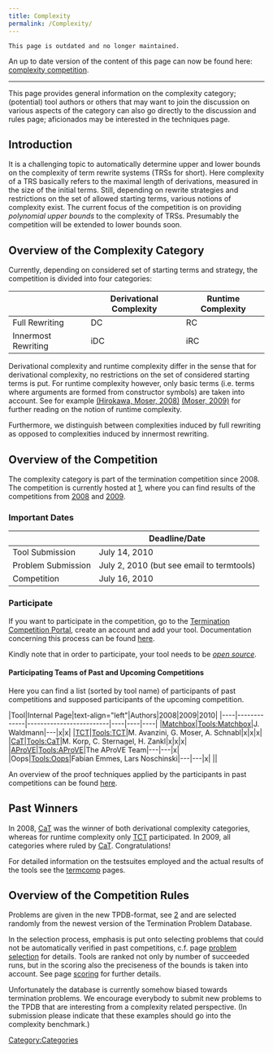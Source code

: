 ```yaml
---
title: Complexity
permalink: /Complexity/
---
```


    This page is outdated and no longer maintained.

An up to date version of the content of this page can now be found here: [complexity competition](http://cl-informatik.uibk.ac.at/users/georg/cbr/competition).

* * * * *

This page provides general information on the complexity category; (potential) tool authors or others that may want to join the discussion on various aspects of the category can also go directly to the discussion and rules page; aficionados may be interested in the techniques page.

Introduction
------------

It is a challenging topic to automatically determine upper and lower bounds on the complexity of term rewrite systems (TRSs for short). Here complexity of a TRS basically refers to the maximal length of derivations, measured in the size of the initial terms. Still, depending on rewrite strategies and restrictions on the set of allowed starting terms, various notions of complexity exist. The current focus of the competition is on providing <em>polynomial upper bounds</em> to the complexity of TRSs. Presumably the competition will be extended to lower bounds soon.

Overview of the Complexity Category
-----------------------------------

Currently, depending on considered set of starting terms and strategy, the competition is divided into four categories:

||Derivational Complexity|Runtime Complexity|
|---|-----------------------|------------------|
|Full Rewriting|DC|RC|
|Innermost Rewriting|iDC|iRC|

Derivational complexity and runtime complexity differ in the sense that for derivational complexity, no restrictions on the set of considered starting terms is put. For runtime complexity however, only basic terms (i.e. terms where arguments are formed from constructor symbols) are taken into account. See for example [(Hirokawa, Moser, 2008)](http://dx.doi.org/10.1007/978-3-540-71070-7_32) [(Moser, 2009)](http://arxiv.org/abs/0907.5527) for further reading on the notion of runtime complexity.

Furthermore, we distinguish between complexities induced by full rewriting as opposed to complexities induced by innermost rewriting.

Overview of the Competition
---------------------------

The complexity category is part of the termination competition since 2008. The competition is currently hosted at [1](http://termcomp.uibk.ac.at/termcomp/home.seam), where you can find results of the competitions from [2008](http://termcomp.uibk.ac.at/termcomp/competition/competitionSummary.seam?comp=15991) and [2009](http://termcomp.uibk.ac.at/termcomp/competition/competitionSummary.seam?comp=101722).

### Important Dates

||Deadline/Date|
|---|-------------|
|Tool Submission|July 14, 2010|
|Problem Submission|July 2, 2010 (but see email to termtools)|
|Competition|July 16, 2010|

### Participate

If you want to participate in the competition, go to the [Termination Competition Portal](http://termcomp.uibk.ac.at/), create an account and add your tool. Documentation concerning this process can be found [here](http://termcomp.uibk.ac.at/termcomp/help/register.seam?cid=8144).

Kindly note that in order to participate, your tool needs to be [<em>open source</em>](http://www.opensource.org/).

#### Participating Teams of Past and Upcoming Competitions

Here you can find a list (sorted by tool name) of participants of past competitions and supposed participants of the upcoming competition.

|Tool|Internal Page|text-align="left"|Authors|2008|2009|2010|
|----|-------------|-------------------------|----|----|----|
|[Matchbox](http://www.imn.htwk-leipzig.de/~waldmann/)|[Tools:Matchbox](/Tools:Matchbox "wikilink")|J. Waldmann|---|x|x|
|[TCT](http://cl-informatik.uibk.ac.at/software/tct)|[Tools:TCT](/Tools:TCT "wikilink")|M. Avanzini, G. Moser, A. Schnabl|x|x|x|
|[CaT](http://cl-informatik.uibk.ac.at/software/ttt2)|[Tools:CaT](/Tools:CaT "wikilink")|M. Korp, C. Sternagel, H. Zankl|x|x|x|
|[AProVE](http://aprove.informatik.rwth-aachen.de/)|[Tools:AProVE](/Tools:AProVE "wikilink")|The AProVE Team|---|---|x|
|Oops|[Tools:Oops](/Tools:Oops "wikilink")|Fabian Emmes, Lars Noschinski|---|---|x|
||

An overview of the proof techniques applied by the participants in past competitions can be found [here](/Complexity_Techniques "wikilink").

Past Winners
------------

In 2008, [CaT](/Tools:CaT "wikilink") was the winner of both derivational complexity categories, whereas for runtime complexity only [TCT](/Tools:TCT "wikilink") participated. In 2009, all categories where ruled by [CaT](/Tools:CaT "wikilink"). Congratulations!

For detailed information on the testsuites employed and the actual results of the tools see the [termcomp](http://termcomp.uibk.ac.at) pages.

Overview of the Competition Rules
---------------------------------

Problems are given in the new TPDB-format, see [2](http://www.termination-portal.org/wiki/XTC_Format_Specification) and are selected randomly from the newest version of the Termination Problem Database.

In the selection process, emphasis is put onto selecting problems that could not be automatically verified in past competitions, c.f. page [problem selection](/Complexity:Rules#Problem_Sets_and_Problem_Selection "wikilink") for details. Tools are ranked not only by number of succeeded runs, but in the scoring also the preciseness of the bounds is taken into account. See page [scoring](/Complexity:Rules#scoring "wikilink") for further details.

Unfortunately the database is currently somehow biased towards termination problems. We encourage everybody to submit new problems to the TPDB that are interesting from a complexity related perspective. (In submission please indicate that these examples should go into the complexity benchmark.)

[Category:Categories](/Category:Categories "wikilink")
